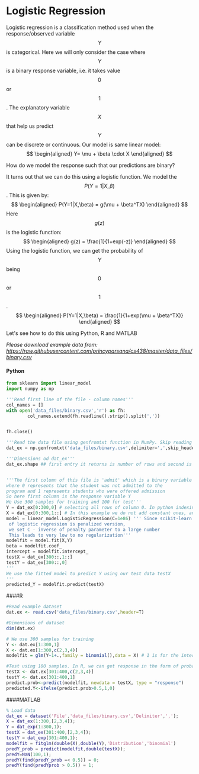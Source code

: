 # Logistic Regression

Logistic regression is a classification method used when the response/observed variable $$Y$$ is categorical. Here we will only consider the case where $$Y$$ is a binary response variable, i.e. it takes value $$0$$ or $$1$$. The explanatory variable $$X$$ that help us predict $$Y$$ can be discrete or continuous. Our model is same linear model:
$$
\begin{aligned}
Y= \mu + \beta \cdot X
\end{aligned}
$$


How do we model the response such that our predictions are binary?

It turns out that we can do this using a logistic function. We model the $$P(Y=1|X,\beta)$$. This is given by:
$$
\begin{aligned}
P(Y=1|X,\beta) = g(\mu + \beta^TX)
\end{aligned}
$$
Here $$g(z)$$ is the logistic function:
$$
\begin{aligned}
g(z) = \frac{1}{1+exp(-z)}
\end{aligned}
$$
Using the logistic function, we can get the probability of $$Y$$ being $$0$$ or $$1$$.
$$
\begin{aligned}
P(Y=1|X,\beta) = \frac{1}{1+exp(\mu + \beta^TX)}
\end{aligned}
$$

Let's see how to do this using Python, R and MATLAB

*Please download example data from: https://raw.githubusercontent.com/princyparsana/cs438/master/data_files/binary.csv*

#### Python
```python
from sklearn import linear_model
import numpy as np

'''Read first line of the file - column names'''
col_names = []
with open('data_files/binary.csv','r') as fh:
        col_names.extend(fh.readline().strip().split(','))


fh.close()

'''Read the data file using genfromtxt function in NumPy. Skip reading the first line by skip_header, since we already have it in the list col_names'''
dat_ex = np.genfromtxt('data_files/binary.csv',delimiter=',',skip_header=1)

'''Dimensions od dat_ex'''
dat_ex.shape ## first entry it returns is number of rows and second is the number of columns.


'''The first column of this file is 'admit' which is a binary variable
where 0 represents that the student was not admitted to the
program and 1 represents students who were offered admission
So here first column is the response variable Y
We Use 300 samples for training and 100 for test'''
Y = dat_ex[0:300,0] # selecting all rows of column 0. In python indexing begins from 0
X = dat_ex[0:300,1::] # In this example we do not add constant ones, and hence specify fit_intercept=True in our model
model = linear_model.LogisticRegression(C=1e86) ''' Since scikit-learn implementation 
 of logistic regression is penalized version, 
 we set C - inverse of penalty parameter to a large number
 This leads to very low to no regularization'''
modelfit = model.fit(X,Y)
beta = modelfit.coef_
intercept = modelfit.intercept_
testX = dat_ex[300::,1::]
testY = dat_ex[300::,0]
'''
We use the fitted model to predict Y using our test data testX
'''
predicted_Y = modelfit.predict(testX)
```
####R
```R
#Read example dataset
dat.ex <- read.csv('data_files/binary.csv',header=T)

#Dimensions of dataset
dim(dat.ex)

# We use 300 samples for training
Y <- dat.ex[1:300,1]
X <- dat.ex[1:300,c(2,3,4)]
modelfit = glm(Y~1+.,family = binomial(),data = X) # 1 is for the intercept term and . represents all columns in X. Since our response variable Y is binary, family = binomial

#Test using 100 samples. In R, we can get response in the form of probability P(Y=1|X,beta)
testX <- dat.ex[301:400,c(2,3,4)]
testY <- dat.ex[301:400,1]
predict.prob<-predict(modelfit, newdata = testX, type = "response")
predicted.Y<-ifelse(predict.prob>0.5,1,0)
```

####MATLAB
```matlab
% Load data
dat_ex = dataset('File','data_files/binary.csv','Delimiter',',');
X = dat_ex(1:300,[2,3,4]);
Y = dat_exp(1:300,1);
testX = dat_ex(301:400,[2,3,4]);
testY = dat_exp(301:400,1);
modelfit = fitglm(double(X),double(Y),'Distribution','binomial')
predY_prob = predict(modelfit,double(testX));
predY=NaN(100,1);
predY(find(predY_prob =< 0.5)) = 0;
predY(find(predYprob > 0.5)) = 1;
```